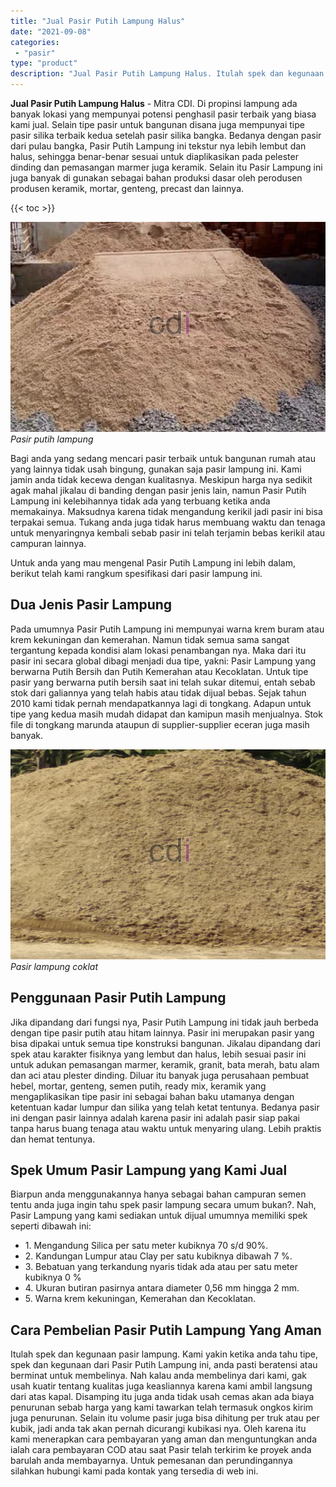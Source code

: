 ```yaml
---
title: "Jual Pasir Putih Lampung Halus"
date: "2021-09-08"
categories:
 - "pasir"
type: "product"
description: "Jual Pasir Putih Lampung Halus. Itulah spek dan kegunaan pasir lampung. Kami yakin ketika anda tahu tipe, spek dan kegunaan dari Pasir Putih Lampung ini, and..."
---
```


**Jual Pasir Putih Lampung Halus** - Mitra CDI. Di propinsi lampung ada banyak lokasi yang mempunyai potensi penghasil pasir terbaik yang biasa kami jual. Selain tipe pasir untuk bangunan disana juga mempunyai tipe pasir silika terbaik kedua setelah pasir silika bangka. Bedanya dengan pasir dari pulau bangka, Pasir Putih Lampung ini tekstur nya lebih lembut dan halus, sehingga benar-benar sesuai untuk diaplikasikan pada pelester dinding dan pemasangan marmer juga keramik. Selain itu Pasir Lampung ini juga banyak di gunakan sebagai bahan produksi dasar oleh perodusen produsen keramik, mortar, genteng, precast dan lainnya.

{{< toc >}}

![Pasir putih lampung](/images/product/pasir-lampung-3.jpg)
*Pasir putih lampung*

Bagi anda yang sedang mencari pasir terbaik untuk bangunan rumah atau yang lainnya tidak usah bingung, gunakan saja pasir lampung ini. Kami jamin anda tidak kecewa dengan kualitasnya. Meskipun harga nya sedikit agak mahal jikalau di banding dengan pasir jenis lain, namun Pasir Putih Lampung ini kelebihannya tidak ada yang terbuang ketika anda memakainya. Maksudnya karena tidak mengandung kerikil jadi pasir ini bisa terpakai semua. Tukang anda juga tidak harus membuang waktu dan tenaga untuk menyaringnya kembali sebab pasir ini telah terjamin bebas kerikil atau campuran lainnya.

Untuk anda yang mau mengenal Pasir Putih Lampung ini lebih dalam, berikut telah kami rangkum spesifikasi dari pasir lampung ini.

 ## Dua Jenis Pasir Lampung

Pada umumnya Pasir Putih Lampung ini mempunyai warna krem buram atau krem kekuningan dan kemerahan. Namun tidak semua sama sangat tergantung kepada kondisi alam lokasi penambangan nya. Maka dari itu pasir ini secara global dibagi menjadi dua tipe, yakni: Pasir Lampung yang berwarna Putih Bersih dan Putih Kemerahan atau Kecoklatan. Untuk tipe pasir yang berwarna putih bersih saat ini telah sukar ditemui, entah sebab stok dari galiannya yang telah habis atau tidak dijual bebas. Sejak tahun 2010 kami tidak pernah mendapatkannya lagi di tongkang. Adapun untuk tipe yang kedua masih mudah didapat dan kamipun masih menjualnya. Stok file di tongkang marunda ataupun di supplier-supplier eceran juga masih banyak.

![Pasir ampung coklat](/images/product/pasir-lampung.jpg)
*Pasir lampung coklat*

 ## Penggunaan Pasir Putih Lampung

Jika dipandang dari fungsi nya, Pasir Putih Lampung ini tidak jauh berbeda dengan tipe pasir putih atau hitam lainnya. Pasir ini merupakan pasir yang bisa dipakai untuk semua tipe konstruksi bangunan. Jikalau dipandang dari spek atau karakter fisiknya yang lembut dan halus, lebih sesuai pasir ini untuk adukan pemasangan marmer, keramik, granit, bata merah, batu alam dan aci atau plester dinding. Diluar itu banyak juga perusahaan pembuat hebel, mortar, genteng, semen putih, ready mix, keramik yang mengaplikasikan tipe pasir ini sebagai bahan baku utamanya dengan ketentuan kadar lumpur dan silika yang telah ketat tentunya. Bedanya pasir ini dengan pasir lainnya adalah karena pasir ini adalah pasir siap pakai tanpa harus buang tenaga atau waktu untuk menyaring ulang. Lebih praktis dan hemat tentunya.

 ## Spek Umum Pasir Lampung yang Kami Jual

Biarpun anda menggunakannya hanya sebagai bahan campuran semen tentu anda juga ingin tahu spek pasir lampung secara umum bukan?. Nah, Pasir Lampung yang kami sediakan untuk dijual umumnya memiliki spek seperti dibawah ini:

- 1\. Mengandung Silica per satu meter kubiknya 70 s/d 90%.
- 2\. Kandungan Lumpur atau Clay per satu kubiknya dibawah 7 %.
- 3\. Bebatuan yang terkandung nyaris tidak ada atau per satu meter kubiknya 0 %
- 4\. Ukuran butiran pasirnya antara diameter 0,56 mm hingga 2 mm.
- 5\. Warna krem kekuningan, Kemerahan dan Kecoklatan.

 ## Cara Pembelian Pasir Putih Lampung Yang Aman

Itulah spek dan kegunaan pasir lampung. Kami yakin ketika anda tahu tipe, spek dan kegunaan dari Pasir Putih Lampung ini, anda pasti beratensi atau berminat untuk membelinya. Nah kalau anda membelinya dari kami, gak usah kuatir tentang kualitas juga keasliannya karena kami ambil langsung dari atas kapal. Disamping itu juga anda tidak usah cemas akan ada biaya penurunan sebab harga yang kami tawarkan telah termasuk ongkos kirim juga penurunan. Selain itu volume pasir juga bisa dihitung per truk atau per kubik, jadi anda tak akan pernah dicurangi kubikasi nya. Oleh karena itu kami menerapkan cara pembayaran yang aman dan menguntungkan anda ialah cara pembayaran COD atau saat Pasir telah terkirim ke proyek anda barulah anda membayarnya. Untuk pemesanan dan perundingannya silahkan hubungi kami pada kontak yang tersedia di web ini.

